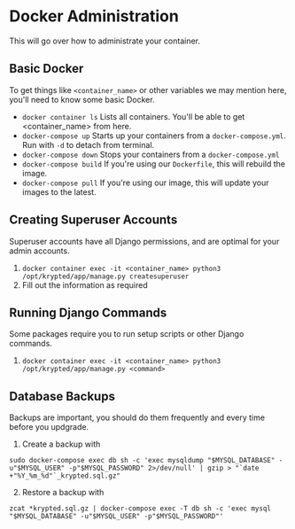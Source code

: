 # Docker Administration
This will go over how to administrate your container. 

## Basic Docker
To get things like `<container_name>` or other variables we may mention here, you'll need to know some basic Docker. 

* `docker container ls` Lists all containers. You'll be able to get <container_name> from here. 
* `docker-compose up` Starts up your containers from a `docker-compose.yml`. Run with `-d` to detach from terminal.
* `docker-compose down` Stops your containers from a `docker-compose.yml`
* `docker-compose build` If you're using our `Dockerfile`, this will rebuild the image.
* `docker-compose pull` If you're using our image, this will update your images to the latest. 

## Creating Superuser Accounts
Superuser accounts have all Django permissions, and are optimal for your admin accounts. 

1. `docker container exec -it <container_name> python3 /opt/krypted/app/manage.py createsuperuser`
2. Fill out the information as required

## Running Django Commands
Some packages require you to run setup scripts or other Django commands.
1. `docker container exec -it <container_name> python3 /opt/krypted/app/manage.py <command>`

## Database Backups
Backups are important, you should do them frequently and every time before you updgrade. 
1. Create a backup with 
```
sudo docker-compose exec db sh -c 'exec mysqldump "$MYSQL_DATABASE" -u"$MYSQL_USER" -p"$MYSQL_PASSWORD" 2>/dev/null' | gzip > "`date +"%Y_%m_%d"`_krypted.sql.gz"
```
2. Restore a backup with 
```
zcat *krypted.sql.gz | docker-compose exec -T db sh -c 'exec mysql "$MYSQL_DATABASE" -u"$MYSQL_USER" -p"$MYSQL_PASSWORD"'
```
